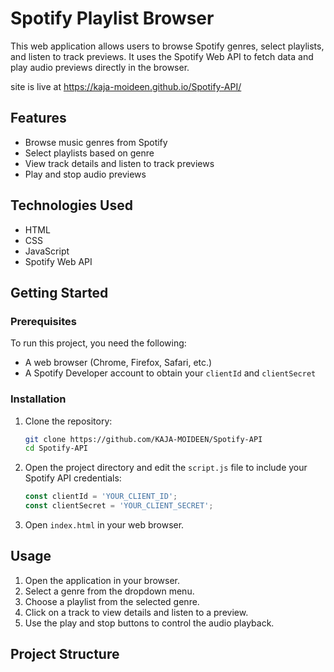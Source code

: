 # Spotify Playlist Browser

This web application allows users to browse Spotify genres, select playlists, and listen to track previews. It uses the Spotify Web API to fetch data and play audio previews directly in the browser.

site is live at https://kaja-moideen.github.io/Spotify-API/

## Features

- Browse music genres from Spotify
- Select playlists based on genre
- View track details and listen to track previews
- Play and stop audio previews

## Technologies Used

- HTML
- CSS
- JavaScript
- Spotify Web API

## Getting Started

### Prerequisites

To run this project, you need the following:

- A web browser (Chrome, Firefox, Safari, etc.)
- A Spotify Developer account to obtain your `clientId` and `clientSecret`

### Installation

1. Clone the repository:

    ```sh
    git clone https://github.com/KAJA-MOIDEEN/Spotify-API
    cd Spotify-API
    ```

2. Open the project directory and edit the `script.js` file to include your Spotify API credentials:

    ```javascript
    const clientId = 'YOUR_CLIENT_ID';
    const clientSecret = 'YOUR_CLIENT_SECRET';
    ```

3. Open `index.html` in your web browser.

## Usage

1. Open the application in your browser.
2. Select a genre from the dropdown menu.
3. Choose a playlist from the selected genre.
4. Click on a track to view details and listen to a preview.
5. Use the play and stop buttons to control the audio playback.

## Project Structure

